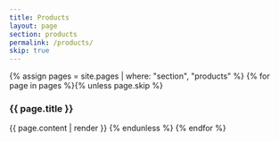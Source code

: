 ```yaml
---
title: Products
layout: page
section: products
permalink: /products/
skip: true
---
```

{% assign pages = site.pages | where: "section", "products" %}
{% for page in pages %}{% unless page.skip %}
<h3 class="bg-primary text-white radius-lg padding-1 font-sans-xs">{{ page.title }}</h3>
{{ page.content | render }}
{% endunless %}
{% endfor %}